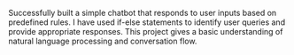Successfully built a simple chatbot that responds to user inputs based on predefined rules.
I have used if-else statements to identify user queries and provide appropriate responses.
This project gives a basic understanding of natural language processing and conversation flow.
